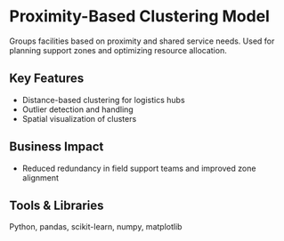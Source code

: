 # Proximity-Based Clustering Model

Groups facilities based on proximity and shared service needs. Used for planning support zones and optimizing resource allocation.

## Key Features
- Distance-based clustering for logistics hubs
- Outlier detection and handling
- Spatial visualization of clusters

## Business Impact
- Reduced redundancy in field support teams and improved zone alignment

## Tools & Libraries
Python, pandas, scikit-learn, numpy, matplotlib
